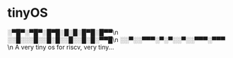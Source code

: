 # tinyOS
░▀█▀░▀█▀░█▀█░█░█░█▀█░█▀▀\n
░░█░░░█░░█░█░░█░░█░█░▀▀█\n
░░▀░░▀▀▀░▀░▀░░▀░░▀▀▀░▀▀▀ \n
A very tiny os for riscv, very tiny...
